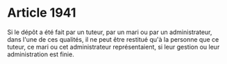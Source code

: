 # Article 1941

Si le dépôt a été fait par un tuteur, par un mari ou par un administrateur, dans l'une de ces qualités, il ne peut être restitué qu'à la personne que ce tuteur, ce mari ou cet administrateur représentaient, si leur gestion ou leur administration est finie.
